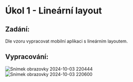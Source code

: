 # Úkol 1 - Lineární layout

## Zadání:
Dle vzoru vypracovat mobilní aplikaci s lineárním layoutem.

## Vypracování:

![Snímek obrazovky 2024-10-03 220444](https://github.com/user-attachments/assets/03071a33-8504-4013-a4ea-da6294a0bf9c)
![Snímek obrazovky 2024-10-03 220600](https://github.com/user-attachments/assets/5fee736e-aa07-485f-b82f-81c1ab628667)
